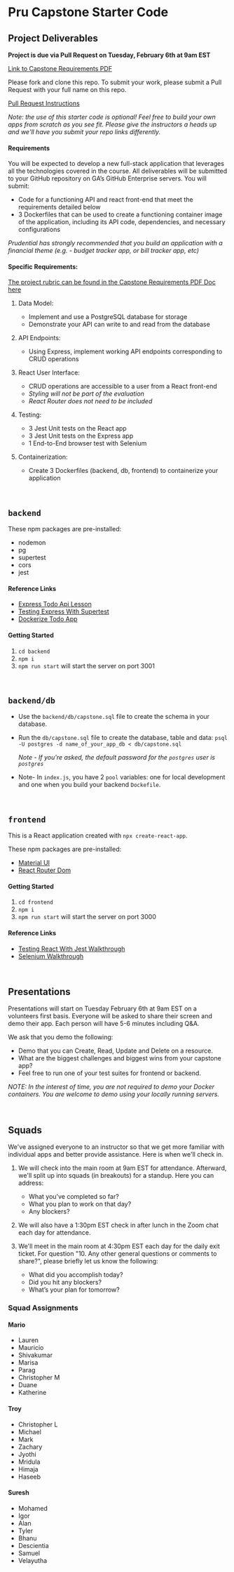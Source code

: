 # Pru Capstone Starter Code

## Project Deliverables

**Project is due via Pull Request on Tuesday, February 6th at 9am EST**

[Link to Capstone Requirements PDF](./assets/Capstone-Project-Guidelines.pdf)

Please fork and clone this repo. To submit your work, please submit a Pull Request with your full name on this repo.

[Pull Request Instructions](https://git.generalassemb.ly/ModernEngineering/start-here/#submitting-your-work-via-pull-request)

_Note: the use of this starter code is optional! Feel free to build your own apps from scratch as you see fit. Please give the instructors a heads up and we'll have you submit your repo links differently._

#### Requirements

You will be expected to develop a new full-stack application that leverages all the technologies covered in the course. All deliverables will be submitted to your GitHub repository on GA’s GitHub Enterprise servers. You will submit:

- Code for a functioning API and react front-end that meet the requirements detailed below
- 3 Dockerfiles that can be used to create a functioning container image of the application, including its API code, dependencies, and necessary configurations

_Prudential has strongly recommended that you build an application with a financial theme (e.g. - budget tracker app, or bill tracker app, etc)_

#### Specific Requirements:

[The project rubric can be found in the Capstone Requirements PDF Doc here](./assets/Capstone-Project-Guidelines.pdf)

1. Data Model:
   - Implement and use a PostgreSQL database for storage
   - Demonstrate your API can write to and read from the database
1. API Endpoints:
   - Using Express, implement working API endpoints corresponding to CRUD operations
1. React User Interface:
   - CRUD operations are accessible to a user from a React front-end
   - _Styling will not be part of the evaluation_
   - _React Router does not need to be included_
1. Testing:

   - 3 Jest Unit tests on the React app
   - 3 Jest Unit tests on the Express app
   - 1 End-to-End browser test with Selenium

1. Containerization:
   - Create 3 Dockerfiles (backend, db, frontend) to containerize your application

<br>

## `backend`

These npm packages are pre-installed:

- nodemon
- pg
- supertest
- cors
- jest

#### Reference Links

- [Express Todo Api Lesson](https://git.generalassemb.ly/ModernEngineering/express-to-do-api)
- [Testing Express With Supertest](https://git.generalassemb.ly/ModernEngineering/todo-express-api-testing-with-supertest)
- [Dockerize Todo App](https://git.generalassemb.ly/ModernEngineering/dockerize-to-do-app)

#### Getting Started

1. `cd backend`
1. `npm i`
1. `npm run start` will start the server on port 3001

<br>

## `backend/db`

- Use the `backend/db/capstone.sql` file to create the schema in your database.
- Run the `db/capstone.sql` file to create the database, table and data: `psql -U postgres -d name_of_your_app_db < db/capstone.sql`

  _Note - If you're asked, the default password for the `postgres` user is `postgres`_

- Note- In `index.js`, you have 2 `pool` variables: one for local development and one when you build your backend `Dockefile`.

<br>

## `frontend`

This is a React application created with `npx create-react-app`.

These npm packages are pre-installed:

- [Material UI](https://mui.com/material-ui/)
- [React Router Dom](https://reactrouter.com/en/main)

#### Getting Started

1. `cd frontend`
1. `npm i`
1. `npm run start` will start the server on port 3000

#### Reference Links

- [Testing React With Jest Walkthrough](https://git.generalassemb.ly/ModernEngineering/testing-react-with-jest-walkthrough)
- [Selenium Walkthrough](https://git.generalassemb.ly/ModernEngineering/selenium-walkthrough)

<br>

## Presentations

Presentations will start on Tuesday February 6th at 9am EST on a volunteers first basis. Everyone will be asked to share their screen and demo their app. Each person will have 5-6 minutes including Q&A.

We ask that you demo the following:

- Demo that you can Create, Read, Update and Delete on a resource.
- What are the biggest challenges and biggest wins from your capstone app?
- Feel free to run one of your test suites for frontend or backend.

_NOTE: In the interest of time, you are not required to demo your Docker containers. You are welcome to demo using your locally running servers._

<br>

## Squads

We've assigned everyone to an instructor so that we get more familiar with individual apps and better provide assistance. Here is when we'll check in.

1. We will check into the main room at 9am EST for attendance. Afterward, we'll split up into squads (in breakouts) for a standup. Here you can address:
   - What you've completed so far? 
   - What you plan to work on that day?
   - Any blockers?

1. We will also have a 1:30pm EST check in after lunch in the Zoom chat each day for attendance.

1. We'll meet in the main room at 4:30pm EST each day for the daily exit ticket. For question "10. Any other general questions or comments to share?", please briefly let us know the following:
   - What did you accomplish today?
   - Did you hit any blockers?
   - What’s your plan for tomorrow?


### Squad Assignments

#### Mario
- Lauren
- Mauricio
- Shivakumar
- Marisa
- Parag
- Christopher M
- Duane
- Katherine

#### Troy
- Christopher L
- Michael
- Mark
- Zachary
- Jyothi
- Mridula
- Himaja
- Haseeb

#### Suresh
- Mohamed
- Igor
- Alan
- Tyler
- Bhanu
- Descientia
- Samuel
- Velayutha

<br>
